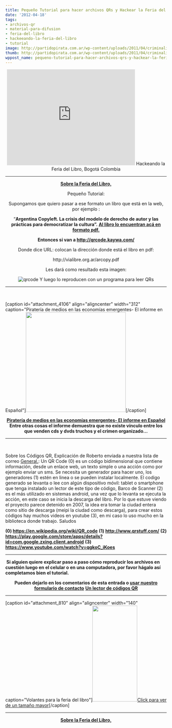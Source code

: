 ```yaml
---
title: Pequeño Tutorial para hacer archivos QRs y Hackear la Feria del Libro !
date: '2012-04-18'
tags:
- archivos-qr
- material-para-difusion
- feria-del-libro
- hackeeando-la-feria-del-libro
- tutorial
image: http://partidopirata.com.ar/wp-content/uploads/2011/04/criminalizados-2011.png
thumb: http://partidopirata.com.ar/wp-content/uploads/2011/04/criminalizados-2011-150x150.png
wppost_name: pequeno-tutorial-para-hacer-archivos-qrs-y-hackear-la-feria-del-libro
---
```


<center>
<iframe src="http://player.vimeo.com/video/23660608?title=0&amp;byline=0&amp;portrait=0" frameborder="0" width="400" height="300"></iframe>
Hackeando la Feria del Libro, Bogotá Colombia</center><strong>
</strong>

<hr />
<p style="text-align: center;"><strong><a href="http://partidopirata.com.ar/4083/se-inaugura-la-feria-del-libro-lobby-estas-volantes-y-mesas-para-ir-a-cuestionar-el-discurso-vigente">Sobre la Feria del Libro,</a></strong></p>
<p style="text-align: center;">Pequeño Tutorial:</p>
<p style="text-align: center;">Supongamos que quiero pasar a ese formato un libro que está en la web, por ejemplo :</p>
<p style="text-align: center;">“<strong>Argentina Copyleft. La crisis del modelo de derecho de autor y las prácticas para democratizar la cultura”.</strong>
<strong> <a href="http://vialibre.org.ar/arcopy.pdf" target="_blank">Al libro lo encuentran acá en formato pdf.</a></strong></p>
<p style="text-align: center;"><strong>Entonces si van a <a href="http://qrcode.kaywa.com/" target="_blank">http://qrcode.kaywa.com/</a></strong></p>
<p style="text-align: center;">Donde dice URL: colocan la dirección donde está el libro en pdf:</p>
<p style="text-align: center;">http://vialibre.org.ar/arcopy.pdf</p>
<p style="text-align: center;">Les dará como resultado esta imagen:</p>
<p style="text-align: center;"><img src="http://qrcode.kaywa.com/img.php?s=8&amp;d=http%3A%2F%2Fvialibre.org.ar%2Farcopy.pdf" alt="qrcode" />
Y luego lo reproducen con un programa para leer QRs</p>


<hr />

&nbsp;

[caption id="attachment_4106" align="aligncenter" width="312" caption="Piratería de medios en las economías emergentes- El informe en Español"]<a href="http://partidopirata.com.ar/wp-content/uploads/2012/04/piracymedia.png"><img class="size-full wp-image-4106" title="piracymedia" src="http://partidopirata.com.ar/wp-content/uploads/2012/04/piracymedia.png" alt="" width="312" height="312" /></a>[/caption]
<p style="text-align: center;"><a href="http://partidopirata.com.ar/3821/pirateria-de-medios-en-las-economias-emergentes-el-informe-en-espanol">
<strong>Piratería de medios en las economías emergentes- El informe en Español</strong></a>
<strong> Entre otras cosas el informe demuestra que no existe vínculo entre los que venden cds y dvds truchos y el crimen organizado...
</strong></p>


<hr />

&nbsp;

<strong></strong>Sobre los Códigos QR, Explicación de Roberto enviada a nuestra lista de correo <a href="http://lists.partidopirata.com.ar/listinfo.cgi/general-partidopirata.com.ar" target="_blank">General.</a>:
Un QR Code (0) es un código bidimensional que contiene información, desde un enlace web, un texto simple o una acción como por ejemplo enviar un sms. Se necesita un generador para hacer uno, los generadores (1) estén en linea o se pueden instalar localmente. El codigo generado se levanta o lee con algún dispositivo móvil: tablet o smartphone que tenga instalado un lector de este tipo de código, Barco de Scanner (2) es el más utilizado en sistemas android, una vez que lo levanta se ejecuta la acción, en este caso se inicia la descarga del libro. Por lo que estuve viendo el proyecto parece detenido en 2007, la idea era tomar la ciudad entera como sitio de
descarga (meipi la ciudad como descarga), para crear estos códigos hay muchos videos en youtube (3), en mi caso lo uso mucho en la biblioteca donde trabajo.
Saludos

<strong>(0) <a href="https://en.wikipedia.org/wiki/QR_code" target="_blank">https://en.wikipedia.org/wiki/QR_code</a></strong>
<strong> (1) <a href="http://www.qrstuff.com/" target="_blank">http://www.qrstuff.com/</a></strong>
<strong> (2) <a href="https://play.google.com/store/apps/details?id=com.google.zxing.client.android" target="_blank">https://play.google.com/store/apps/details?id=com.google.zxing.client.android</a></strong>
<strong> (3) <a href="https://www.youtube.com/watch?v=qgkoC_iKoes" target="_blank">https://www.youtube.com/watch?v=qgkoC_iKoes</a></strong>

<hr />

<strong> Si alguien quiere explicar paso a paso cómo reproducir los archivos en cuestión luego en el celular o en una computadora, por favor hágalo así completamos bien el tutorial.</strong>
<p style="text-align: center;"><strong>Pueden dejarlo en los comentarios de esta entrada o <a href="http://partidopirata.com.ar/contacto" target="_blank">usar nuestro formulario de contacto</a></strong>
<strong><a href="http://www.4shared.com/file/E1BCcU1u/xren_qrcode.html" target="_blank">Un lector de códigos QR</a></strong></p>


<hr />

[caption id="attachment_810" align="aligncenter" width="140" caption="Volantes para la feria del libro"]<a href="http://partidopirata.com.ar/wp-content/uploads/2011/04/criminalizados-2011.png"><img class="size-medium wp-image-810" title="criminalizados-2011" src="http://partidopirata.com.ar/wp-content/uploads/2011/04/criminalizados-2011-140x300.png" alt="" width="140" height="300" />Click para ver de un tamaño mayor</a>[/caption]

<hr />
<p style="text-align: center;"><strong><a href="http://partidopirata.com.ar/4083/se-inaugura-la-feria-del-libro-lobby-estas-volantes-y-mesas-para-ir-a-cuestionar-el-discurso-vigente">Sobre la Feria del Libro,</a></strong></p>
